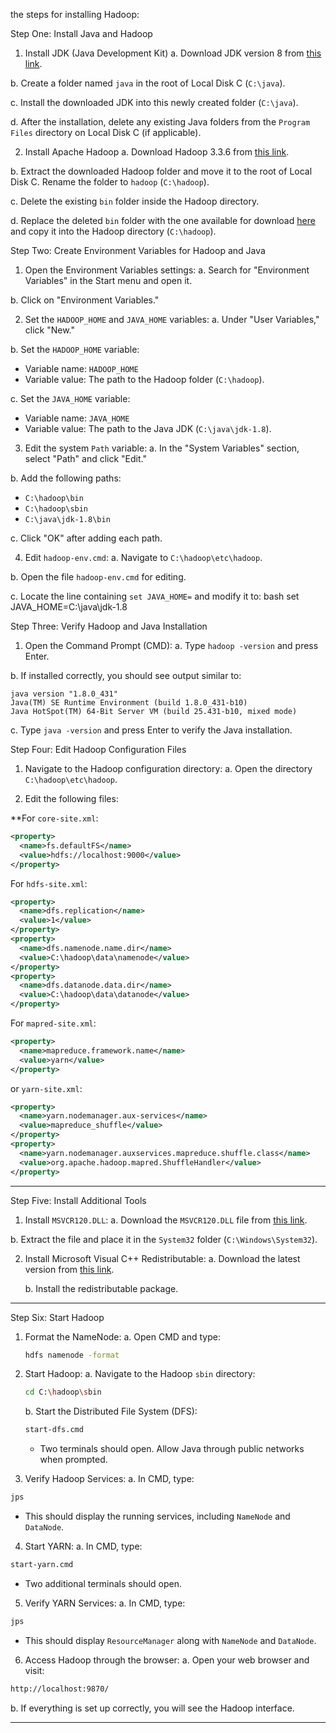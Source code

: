 the steps for installing Hadoop:

 Step One: Install Java and Hadoop

  1. Install JDK (Java Development Kit)
   a. Download JDK version 8 from [this link](https://www.oracle.com/eg/java/technologies/downloads/#java8-windows).
   
   b. Create a folder named `java` in the root of Local Disk C (`C:\java`).
   
   c. Install the downloaded JDK into this newly created folder (`C:\java`).

   d. After the installation, delete any existing Java folders from the `Program Files` directory on Local Disk C (if applicable).

  2. Install Apache Hadoop
   a. Download Hadoop 3.3.6 from [this link](https://www.apache.org/dyn/closer.cgi/hadoop/common/hadoop-3.3.6/hadoop-3.3.6.tar.gz).
   
   b. Extract the downloaded Hadoop folder and move it to the root of Local Disk C. Rename the folder to `hadoop` (`C:\hadoop`).
   
   c. Delete the existing `bin` folder inside the Hadoop directory.
   
   d. Replace the deleted `bin` folder with the one available for download [here](https://drive.google.com/file/d/1nCN_jK7EJF2DmPUUxgOggnvJ6k6tksYz/view) and copy it into the Hadoop directory (`C:\hadoop`).


Step Two: Create Environment Variables for Hadoop and Java

 1. Open the Environment Variables settings:
   a. Search for "Environment Variables" in the Start menu and open it.
   
   b. Click on "Environment Variables."

 2. Set the `HADOOP_HOME` and `JAVA_HOME` variables:
   a. Under "User Variables," click "New."
   
   b. Set the `HADOOP_HOME` variable:
   - Variable name: `HADOOP_HOME`
   - Variable value: The path to the Hadoop folder (`C:\hadoop`).
   
   c. Set the `JAVA_HOME` variable:
   - Variable name: `JAVA_HOME`
   - Variable value: The path to the Java JDK (`C:\java\jdk-1.8`).

 3. Edit the system `Path` variable:
   a. In the "System Variables" section, select "Path" and click "Edit."
   
   b. Add the following paths:
   - `C:\hadoop\bin`
   - `C:\hadoop\sbin`
   - `C:\java\jdk-1.8\bin`
   
   c. Click "OK" after adding each path.

 4. Edit `hadoop-env.cmd`:
   a. Navigate to `C:\hadoop\etc\hadoop`.
   
   b. Open the file `hadoop-env.cmd` for editing.
   
   c. Locate the line containing `set JAVA_HOME=` and modify it to:
   bash
   set JAVA_HOME=C:\java\jdk-1.8
   



Step Three: Verify Hadoop and Java Installation

 1. Open the Command Prompt (CMD):
   a. Type `hadoop -version` and press Enter.
   
   b. If installed correctly, you should see output similar to:
   ```
   java version "1.8.0_431"
   Java(TM) SE Runtime Environment (build 1.8.0_431-b10)
   Java HotSpot(TM) 64-Bit Server VM (build 25.431-b10, mixed mode)
   ```
   
   c. Type `java -version` and press Enter to verify the Java installation.



Step Four: Edit Hadoop Configuration Files

 1. Navigate to the Hadoop configuration directory:
   a. Open the directory `C:\hadoop\etc\hadoop`.

  2. Edit the following files:

   **For `core-site.xml`:
   ```xml
   <property>
     <name>fs.defaultFS</name>
     <value>hdfs://localhost:9000</value>
   </property>
   ```

   For `hdfs-site.xml`:
   ```xml
   <property>
     <name>dfs.replication</name>
     <value>1</value>
   </property>
   <property>
     <name>dfs.namenode.name.dir</name>
     <value>C:\hadoop\data\namenode</value>
   </property>
   <property>
     <name>dfs.datanode.data.dir</name>
     <value>C:\hadoop\data\datanode</value>
   </property>
   ```

   For `mapred-site.xml`:
   ```xml
   <property>
     <name>mapreduce.framework.name</name>
     <value>yarn</value>
   </property>
   ```

   or `yarn-site.xml`:
   ```xml
   <property>
     <name>yarn.nodemanager.aux-services</name>
     <value>mapreduce_shuffle</value>
   </property>
   <property>
     <name>yarn.nodemanager.auxservices.mapreduce.shuffle.class</name>
     <value>org.apache.hadoop.mapred.ShuffleHandler</value>
   </property>
   ```

---

 Step Five: Install Additional Tools

 1. Install `MSVCR120.DLL`:
   a. Download the `MSVCR120.DLL` file from [this link](https://www.dll-files.com/msvcr120.dll.html).
   
   b. Extract the file and place it in the `System32` folder (`C:\Windows\System32`).

2. Install Microsoft Visual C++ Redistributable:
   a. Download the latest version from [this link](https://learn.microsoft.com/en-us/cpp/windows/latest-supported-vc-redist?view=msvc-170).
   
   b. Install the redistributable package.

---

 Step Six: Start Hadoop

1. Format the NameNode:
   a. Open CMD and type:
   ```bash
   hdfs namenode -format
   ```

2. Start Hadoop:
   a. Navigate to the Hadoop `sbin` directory:
   ```bash
   cd C:\hadoop\sbin
   ```
   
   b. Start the Distributed File System (DFS):
   ```bash
   start-dfs.cmd
   ```
   - Two terminals should open. Allow Java through public networks when prompted.

 3. Verify Hadoop Services:
   a. In CMD, type:
   ```bash
   jps
   ```
   - This should display the running services, including `NameNode` and `DataNode`.

 4. Start YARN:
   a. In CMD, type:
   ```bash
   start-yarn.cmd
   ```
   - Two additional terminals should open.

 5. Verify YARN Services:
   a. In CMD, type:
   ```bash
   jps
   ```
   - This should display `ResourceManager` along with `NameNode` and `DataNode`.

 6. Access Hadoop through the browser:
   a. Open your web browser and visit:
   ```bash
   http://localhost:9870/
   ```
   b. If everything is set up correctly, you will see the Hadoop interface.

---
